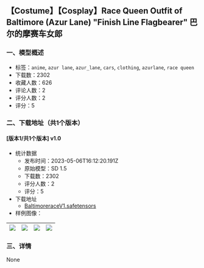 ## 【Costume】【Cosplay】Race Queen Outfit of Baltimore (Azur Lane) "Finish Line Flagbearer" 巴尔的摩赛车女郎
### 一、模型概述

- 标签：`anime`, `azur lane`, `azur_lane`, `cars`, `clothing`, `azurlane`, `race queen`
- 下载数：2302
- 收藏人数：626
- 评论人数：2
- 评分人数：2
- 评分：5

### 二、下载地址（共1个版本）

#### [版本1/共1个版本] v1.0

- 统计数据
  - 发布时间：2023-05-06T16:12:20.191Z
  - 原始模型：SD 1.5
  - 下载数：2302
  - 评分人数：2
  - 评分：5
- 下载地址
  - [BaltimoreraceV1.safetensors](https://civitai.com/api/download/models/64069)
- 样例图像：

| <img src="https://image.civitai.com/xG1nkqKTMzGDvpLrqFT7WA/66e78a80-fa80-44a6-8713-60fc3fd9f19d/width=450/707426.jpeg" /> | <img src="https://image.civitai.com/xG1nkqKTMzGDvpLrqFT7WA/1164b7a4-2ab8-4912-90a3-797321fe45c5/width=450/707458.jpeg" /> | <img src="https://image.civitai.com/xG1nkqKTMzGDvpLrqFT7WA/3765ebca-029e-4ee9-8acb-eb18de56763d/width=450/707433.jpeg" /> | <img src="https://image.civitai.com/xG1nkqKTMzGDvpLrqFT7WA/5ec32549-779a-4989-8e2b-57f3e61bcd11/width=450/707436.jpeg" /> |
| ---- | ---- | ---- | ---- |


### 三、详情
None